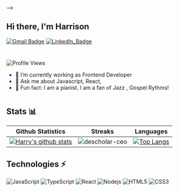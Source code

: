 <!-- <img marginTop="0" align="right" src="https://png.pngtree.com/png-vector/20210118/ourmid/pngtree-flat-design-concept-of-programmers-at-work-mobile-app-software-development-png-image_2764955.jpg" alt="Illustration" width=350px height=300px/>

### Hi, I'm Harrison 👋

I’m a JS developer and piano player. I currently work as a Frontend Engineer. 



- 📱 :bulb: I'm an optimist, visionary always thinking about innovative ways to contribute to the society in good ways 😊.
- 🤓 I'm a frontend developer with an eye for design.
- 💬  Ask me about JS development, Typescript, NodeJS.
- 🏏  Fun fact: I am a pianist. I am a fan of Jazz , Gospel Rythms!

---

<!-- ###### ✨ My Stats
<a href="https://github.com/anuraghazra/github-readme-stats">
  <img align="center" src="https://github-readme-stats.vercel.app/api/wakatime?username=@harrison1&layout=compact" />
</a>
<a href="https://github.com/anuraghazra/convoychat">
  <img align="center" src="https://github-readme-stats.vercel.app/api/top-langs/?username=harlyon&layout=compact" />
</a>

<br /><br />
 --> -->
 
 ## Hi there, I'm Harrison
[![Gmail Badge](https://img.shields.io/badge/-harrisonekpobimi@gmail.com-0078D4?style=for-the-badge&logo=gmail&logoColor=white)](mailto:harrisonekpobimi@gmail.com "Connect via Email")
[![LinkedIn_Badge](https://img.shields.io/badge/-Harrison-0077B5?style=for-the-badge&logo=linkedin&logoColor=white)](https://www.linkedin.com/in/harrypeter/)
<div style="margin-bottom: 40px"></div>

![Profile Views](https://komarev.com/ghpvc/?username=harlyon&style=plastic&color=blue)


- 🔭 I’m currently working as Frontend Developer
- 💬 Ask me about Javascript, React,
- 🏏  Fun fact: I am a pianist. I am a fan of Jazz , Gospel Rythms!

<div style="margin-bottom: 40px"></div>

## Stats 📊

|Github Statistics|Streaks|Languages|
|-|-|-|
|[![Harry's github stats](https://github-readme-stats.vercel.app/api?username=harlyon&show_icons=true&theme=dark&hide_title=true)](https://github.com/harlyon)|![descholar-ceo](https://github-readme-streak-stats.herokuapp.com/?user=harlyon&theme=dark)|[![Top Langs](https://github-readme-stats.vercel.app/api/top-langs/?username=harlyon&show_icons=true&theme=dark&layout=compact&hide_title=true)](https://github.com/harlyon)

## Technologies ⚡

![JavaScript](https://img.shields.io/badge/-JavaScript-black?style=flat&logo=javascript)
![TypeScript](https://img.shields.io/badge/-TypeScript-black?style=flat&logo=typescript)
![React](https://img.shields.io/badge/-React-darkblue?style=flat&logo=react)
![Nodejs](https://img.shields.io/badge/-Nodejs-darkblue?style=flat&logo=Node.js)
![HTML5](https://img.shields.io/badge/-HTML5-blue?style=flat&logo=html5&logoColor=white)
![CSS3](https://img.shields.io/badge/-CSS3-blue?style=flat&logo=css3)





